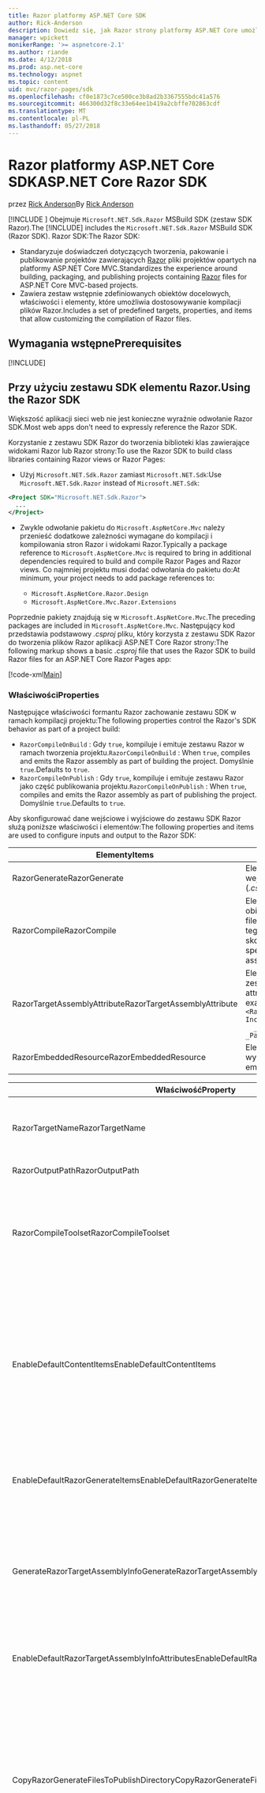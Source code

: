 ```yaml
---
title: Razor platformy ASP.NET Core SDK
author: Rick-Anderson
description: Dowiedz się, jak Razor strony platformy ASP.NET Core umożliwia kodowania scenariusze strony łatwiejsze i bardziej wydajnej pracy niż przy użyciu platformy MVC.
manager: wpickett
monikerRange: '>= aspnetcore-2.1'
ms.author: riande
ms.date: 4/12/2018
ms.prod: asp.net-core
ms.technology: aspnet
ms.topic: content
uid: mvc/razor-pages/sdk
ms.openlocfilehash: cf0e1873c7ce500ce3b8ad2b3367555bdc41a576
ms.sourcegitcommit: 466300d32f8c33e64ee1b419a2cbffe702863cdf
ms.translationtype: MT
ms.contentlocale: pl-PL
ms.lasthandoff: 05/27/2018
---
```

# <a name="aspnet-core-razor-sdk"></a><span data-ttu-id="7ac53-103">Razor platformy ASP.NET Core SDK</span><span class="sxs-lookup"><span data-stu-id="7ac53-103">ASP.NET Core Razor SDK</span></span>

<span data-ttu-id="7ac53-104">przez [Rick Anderson](https://twitter.com/RickAndMSFT)</span><span class="sxs-lookup"><span data-stu-id="7ac53-104">By [Rick Anderson](https://twitter.com/RickAndMSFT)</span></span>

<span data-ttu-id="7ac53-105">[!INCLUDE [](~/includes/2.1-SDK.md)] Obejmuje `Microsoft.NET.Sdk.Razor` MSBuild SDK (zestaw SDK Razor).</span><span class="sxs-lookup"><span data-stu-id="7ac53-105">The [!INCLUDE[](~/includes/2.1-SDK.md)] includes the `Microsoft.NET.Sdk.Razor` MSBuild SDK (Razor SDK).</span></span> <span data-ttu-id="7ac53-106">Razor SDK:</span><span class="sxs-lookup"><span data-stu-id="7ac53-106">The Razor SDK:</span></span>

* <span data-ttu-id="7ac53-107">Standaryzuje doświadczeń dotyczących tworzenia, pakowanie i publikowanie projektów zawierających [Razor](xref:mvc/views/razor) pliki projektów opartych na platformy ASP.NET Core MVC.</span><span class="sxs-lookup"><span data-stu-id="7ac53-107">Standardizes the experience around building, packaging, and publishing projects containing [Razor](xref:mvc/views/razor) files for ASP.NET Core MVC-based projects.</span></span>
* <span data-ttu-id="7ac53-108">Zawiera zestaw wstępnie zdefiniowanych obiektów docelowych, właściwości i elementy, które umożliwia dostosowywanie kompilacji plików Razor.</span><span class="sxs-lookup"><span data-stu-id="7ac53-108">Includes a set of predefined targets, properties, and items that allow customizing the compilation of Razor files.</span></span>

## <a name="prerequisites"></a><span data-ttu-id="7ac53-109">Wymagania wstępne</span><span class="sxs-lookup"><span data-stu-id="7ac53-109">Prerequisites</span></span>

[!INCLUDE[](~/includes/2.1-SDK.md)]

## <a name="using-the-razor-sdk"></a><span data-ttu-id="7ac53-110">Przy użyciu zestawu SDK elementu Razor.</span><span class="sxs-lookup"><span data-stu-id="7ac53-110">Using the Razor SDK</span></span>

<span data-ttu-id="7ac53-111">Większość aplikacji sieci web nie jest konieczne wyraźnie odwołanie Razor SDK.</span><span class="sxs-lookup"><span data-stu-id="7ac53-111">Most web apps don't need to expressly reference the Razor SDK.</span></span> 

<span data-ttu-id="7ac53-112">Korzystanie z zestawu SDK Razor do tworzenia biblioteki klas zawierające widokami Razor lub Razor strony:</span><span class="sxs-lookup"><span data-stu-id="7ac53-112">To use the Razor SDK to build class libraries containing Razor views or Razor Pages:</span></span>

* <span data-ttu-id="7ac53-113">Użyj `Microsoft.NET.Sdk.Razor` zamiast `Microsoft.NET.Sdk`:</span><span class="sxs-lookup"><span data-stu-id="7ac53-113">Use `Microsoft.NET.Sdk.Razor` instead of `Microsoft.NET.Sdk`:</span></span>
```xml
<Project SDK="Microsoft.NET.Sdk.Razor">
  ...
</Project>
```

* <span data-ttu-id="7ac53-114">Zwykle odwołanie pakietu do `Microsoft.AspNetCore.Mvc` należy przenieść dodatkowe zależności wymagane do kompilacji i kompilowania stron Razor i widokami Razor.</span><span class="sxs-lookup"><span data-stu-id="7ac53-114">Typically a package reference to `Microsoft.AspNetCore.Mvc` is required to bring in additional dependencies required to build and compile Razor Pages and Razor views.</span></span> <span data-ttu-id="7ac53-115">Co najmniej projektu musi dodać odwołania do pakietu do:</span><span class="sxs-lookup"><span data-stu-id="7ac53-115">At minimum, your project needs to add package references to:</span></span>

    * `Microsoft.AspNetCore.Razor.Design` 
    * `Microsoft.AspNetCore.Mvc.Razor.Extensions`
    
 <span data-ttu-id="7ac53-116">Poprzednie pakiety znajdują się w `Microsoft.AspNetCore.Mvc`.</span><span class="sxs-lookup"><span data-stu-id="7ac53-116">The preceding packages are included in `Microsoft.AspNetCore.Mvc`.</span></span> <span data-ttu-id="7ac53-117">Następujący kod przedstawia podstawowy *.csproj* pliku, który korzysta z zestawu SDK Razor do tworzenia plików Razor aplikacji ASP.NET Core Razor strony:</span><span class="sxs-lookup"><span data-stu-id="7ac53-117">The following markup shows a basic *.csproj* file that uses the Razor SDK to build Razor files for an ASP.NET Core Razor Pages app:</span></span>
    
 [!code-xml[Main](sdk/sample/RazorSDK.csproj)]

### <a name="properties"></a><span data-ttu-id="7ac53-118">Właściwości</span><span class="sxs-lookup"><span data-stu-id="7ac53-118">Properties</span></span>

<span data-ttu-id="7ac53-119">Następujące właściwości formantu Razor zachowanie zestawu SDK w ramach kompilacji projektu:</span><span class="sxs-lookup"><span data-stu-id="7ac53-119">The following properties control the Razor's SDK behavior as part of a project build:</span></span>

* <span data-ttu-id="7ac53-120">`RazorCompileOnBuild` : Gdy `true`, kompiluje i emituje zestawu Razor w ramach tworzenia projektu.</span><span class="sxs-lookup"><span data-stu-id="7ac53-120">`RazorCompileOnBuild` : When `true`, compiles and emits the Razor assembly as part of building the project.</span></span> <span data-ttu-id="7ac53-121">Domyślnie `true`.</span><span class="sxs-lookup"><span data-stu-id="7ac53-121">Defaults to `true`.</span></span>
* <span data-ttu-id="7ac53-122">`RazorCompileOnPublish` : Gdy `true`, kompiluje i emituje zestawu Razor jako część publikowania projektu.</span><span class="sxs-lookup"><span data-stu-id="7ac53-122">`RazorCompileOnPublish` : When `true`, compiles and emits the Razor assembly as part of publishing the project.</span></span> <span data-ttu-id="7ac53-123">Domyślnie `true`.</span><span class="sxs-lookup"><span data-stu-id="7ac53-123">Defaults to `true`.</span></span>

<span data-ttu-id="7ac53-124">Aby skonfigurować dane wejściowe i wyjściowe do zestawu SDK Razor służą poniższe właściwości i elementów:</span><span class="sxs-lookup"><span data-stu-id="7ac53-124">The following properties and items are used to configure inputs and output to the Razor SDK:</span></span>

| <span data-ttu-id="7ac53-125">Elementy</span><span class="sxs-lookup"><span data-stu-id="7ac53-125">Items</span></span>                                         | <span data-ttu-id="7ac53-126">Opis</span><span class="sxs-lookup"><span data-stu-id="7ac53-126">Description</span></span>                                                                   |
| ------------                                  | -------------                                                                 |
| <span data-ttu-id="7ac53-127">RazorGenerate</span><span class="sxs-lookup"><span data-stu-id="7ac53-127">RazorGenerate</span></span>                                 | <span data-ttu-id="7ac53-128">Element elementy (*.cshtml* plików), które są dane wejściowe do celów generowania kodu.</span><span class="sxs-lookup"><span data-stu-id="7ac53-128">Item elements (*.cshtml* files) that are inputs to code generation targets.</span></span> |
| <span data-ttu-id="7ac53-129">RazorCompile</span><span class="sxs-lookup"><span data-stu-id="7ac53-129">RazorCompile</span></span>                                  | <span data-ttu-id="7ac53-130">Element elementy (pliki .cs) danych wejściowych w celu obiekty docelowe kompilacji Razor.</span><span class="sxs-lookup"><span data-stu-id="7ac53-130">Item elements (.cs files) that are inputs to  Razor compilation targets.</span></span> <span data-ttu-id="7ac53-131">Użyj tego ItemGroup, aby określić dodatkowe pliki i skompilowany w zestawie Razor.</span><span class="sxs-lookup"><span data-stu-id="7ac53-131">Use this ItemGroup to specify additional files to be compiled into the Razor assembly.</span></span> |
| <span data-ttu-id="7ac53-132">RazorTargetAssemblyAttribute</span><span class="sxs-lookup"><span data-stu-id="7ac53-132">RazorTargetAssemblyAttribute</span></span>                  | <span data-ttu-id="7ac53-133">Element używany do kodu generowania atrybuty dla zestawu Razor.</span><span class="sxs-lookup"><span data-stu-id="7ac53-133">Item elements used to code generate attributes for the Razor assembly.</span></span> <span data-ttu-id="7ac53-134">Na przykład:</span><span class="sxs-lookup"><span data-stu-id="7ac53-134">For example:</span></span>  <br />`<RazorAssemblyAttribute ` <br />  `Include="System.Reflection.AssemblyMetadataAttribute"`<br />`  _Parameter1="BuildSource" _Parameter2="https://docs.asp.net/">` |
| <span data-ttu-id="7ac53-135">RazorEmbeddedResource</span><span class="sxs-lookup"><span data-stu-id="7ac53-135">RazorEmbeddedResource</span></span>                         | <span data-ttu-id="7ac53-136">Element dodany jako zasoby osadzone do wygenerowanego zestawu Razor</span><span class="sxs-lookup"><span data-stu-id="7ac53-136">Item elements added as embedded resources to the generated Razor assembly</span></span> |

| <span data-ttu-id="7ac53-137">Właściwość</span><span class="sxs-lookup"><span data-stu-id="7ac53-137">Property</span></span>                                      | <span data-ttu-id="7ac53-138">Opis</span><span class="sxs-lookup"><span data-stu-id="7ac53-138">Description</span></span>                                                                   |
| ------------                                  | -------------                                                                 |
| <span data-ttu-id="7ac53-139">RazorTargetName</span><span class="sxs-lookup"><span data-stu-id="7ac53-139">RazorTargetName</span></span>                               | <span data-ttu-id="7ac53-140">Nazwa pliku (bez rozszerzenia) zestawu utworzonego przez Razor.</span><span class="sxs-lookup"><span data-stu-id="7ac53-140">File name (without extension) of the assembly produced by Razor.</span></span> | 
| <span data-ttu-id="7ac53-141">RazorOutputPath</span><span class="sxs-lookup"><span data-stu-id="7ac53-141">RazorOutputPath</span></span>                               | <span data-ttu-id="7ac53-142">Katalog wyjściowy Razor.</span><span class="sxs-lookup"><span data-stu-id="7ac53-142">The Razor output directory.</span></span>                                      |
| <span data-ttu-id="7ac53-143">RazorCompileToolset</span><span class="sxs-lookup"><span data-stu-id="7ac53-143">RazorCompileToolset</span></span>                           | <span data-ttu-id="7ac53-144">Używany do określenia zestaw narzędzi używanych do tworzenia zestawu Razor.</span><span class="sxs-lookup"><span data-stu-id="7ac53-144">Used to determine the toolset used to build the Razor assembly.</span></span> <span data-ttu-id="7ac53-145">Prawidłowe wartości to `Implicit`,, i `PrecompilationTool`.</span><span class="sxs-lookup"><span data-stu-id="7ac53-145">Valid values are `Implicit`, , and `PrecompilationTool`.</span></span> |
| <span data-ttu-id="7ac53-146">EnableDefaultContentItems</span><span class="sxs-lookup"><span data-stu-id="7ac53-146">EnableDefaultContentItems</span></span>                     | <span data-ttu-id="7ac53-147">Gdy `true`, zawiera niektórych typów plików, takich jak *.cshtml* plików jako zawartość w projekcie.</span><span class="sxs-lookup"><span data-stu-id="7ac53-147">When `true`, includes certain file types, such as *.cshtml* files, as content in the project.</span></span> <span data-ttu-id="7ac53-148">Gdy przywoływana za pomocą Microsoft.NET.Sdk.Web, zawiera także wszystkich plików w katalogu *wwwroot*i plików konfiguracji.</span><span class="sxs-lookup"><span data-stu-id="7ac53-148">When referenced via Microsoft.NET.Sdk.Web, also includes all files under *wwwroot*, and config files.</span></span>         |
| <span data-ttu-id="7ac53-149">EnableDefaultRazorGenerateItems</span><span class="sxs-lookup"><span data-stu-id="7ac53-149">EnableDefaultRazorGenerateItems</span></span>               | <span data-ttu-id="7ac53-150">Gdy `true`, zawiera *.cshtml* plików ze `Content` elementy w `RazorGenerate` elementów.</span><span class="sxs-lookup"><span data-stu-id="7ac53-150">When `true`, includes *.cshtml* files from `Content` items in `RazorGenerate` items.</span></span> |
| <span data-ttu-id="7ac53-151">GenerateRazorTargetAssemblyInfo</span><span class="sxs-lookup"><span data-stu-id="7ac53-151">GenerateRazorTargetAssemblyInfo</span></span>               | <span data-ttu-id="7ac53-152">Gdy `true`, generuje *.cs* plik zawierający atrybuty określone w `RazorAssemblyAttribute` i dołącza go w danych wyjściowych kompilacji.</span><span class="sxs-lookup"><span data-stu-id="7ac53-152">When `true`, generates a *.cs* file containing attributes specified by `RazorAssemblyAttribute` and includes it in the compile output.</span></span> |
| <span data-ttu-id="7ac53-153">EnableDefaultRazorTargetAssemblyInfoAttributes</span><span class="sxs-lookup"><span data-stu-id="7ac53-153">EnableDefaultRazorTargetAssemblyInfoAttributes</span></span> | <span data-ttu-id="7ac53-154">Gdy `true`, dodaje domyślny zestaw atrybutów zestawu do `RazorAssemblyAttribute`.</span><span class="sxs-lookup"><span data-stu-id="7ac53-154">When `true`, adds a default set of assembly attributes to `RazorAssemblyAttribute`.</span></span> |
| <span data-ttu-id="7ac53-155">CopyRazorGenerateFilesToPublishDirectory</span><span class="sxs-lookup"><span data-stu-id="7ac53-155">CopyRazorGenerateFilesToPublishDirectory</span></span>       | <span data-ttu-id="7ac53-156">Gdy `true`, kopiuje elementy RazorGenerate (*.cshtml*) pliki do katalogu publikowania.</span><span class="sxs-lookup"><span data-stu-id="7ac53-156">When `true`, copies RazorGenerate items (*.cshtml*) files to the publish directory.</span></span> <span data-ttu-id="7ac53-157">Zwykle Razor pliki nie są wymagane przez opublikowanej aplikacji, jeśli uczestniczą w kompilacji na czas kompilacji lub opublikować czasu.</span><span class="sxs-lookup"><span data-stu-id="7ac53-157">Typically Razor files are not needed for a published application if they participate in compilation at build-time or publish-time.</span></span> <span data-ttu-id="7ac53-158">Domyślnie `false`.</span><span class="sxs-lookup"><span data-stu-id="7ac53-158">Defaults to `false`.</span></span> |
| <span data-ttu-id="7ac53-159">CopyRefAssembliesToPublishDirectory</span><span class="sxs-lookup"><span data-stu-id="7ac53-159">CopyRefAssembliesToPublishDirectory</span></span>            | <span data-ttu-id="7ac53-160">Gdy `true`, skopiuj odwołanie do zestawu elementów do katalogu publikowania.</span><span class="sxs-lookup"><span data-stu-id="7ac53-160">When `true`, copy reference assembly items to the publish directory.</span></span> <span data-ttu-id="7ac53-161">Zwykle zestawów odwołań nie są wymagane przez opublikowanej aplikacji, w przypadku kompilacji Razor na czas kompilacji lub opublikować czasu.</span><span class="sxs-lookup"><span data-stu-id="7ac53-161">Typically reference assemblies are not needed for a published application if Razor compilation occurs at build-time or publish-time.</span></span> <span data-ttu-id="7ac53-162">Wartość `true`, jeśli opublikowanej aplikacji wymaga kompilacja środowiska uruchomieniowego, na przykład modyfikuje pliki cshtml w czasie wykonywania, lub używa osadzonych widoków.</span><span class="sxs-lookup"><span data-stu-id="7ac53-162">Set to `true`, if your published application requires runtime compilation, for example, modifies cshtml files at runtime, or uses embedded views.</span></span> <span data-ttu-id="7ac53-163">Domyślnie `false`.</span><span class="sxs-lookup"><span data-stu-id="7ac53-163">Defaults to `false`.</span></span> |
| <span data-ttu-id="7ac53-164">IncludeRazorContentInPack</span><span class="sxs-lookup"><span data-stu-id="7ac53-164">IncludeRazorContentInPack</span></span>                      | <span data-ttu-id="7ac53-165">Gdy `true`, wszystkie elementy zawartości Razor (*.cshtml* pliki) zostanie oznaczona do włączenia wygenerowany pakiet NuGet.</span><span class="sxs-lookup"><span data-stu-id="7ac53-165">When `true`, all Razor content items (*.cshtml* files) will be marked for inclusion in the generated NuGet package.</span></span> <span data-ttu-id="7ac53-166">Domyślnie `false`.</span><span class="sxs-lookup"><span data-stu-id="7ac53-166">Defaults to `false`.</span></span> |
| <span data-ttu-id="7ac53-167">EmbedRazorGenerateSources</span><span class="sxs-lookup"><span data-stu-id="7ac53-167">EmbedRazorGenerateSources</span></span> | <span data-ttu-id="7ac53-168">Gdy `true`, dodaje RazorGenerate (*.cshtml*) elementów jako osadzone pliki do wygenerowanego zestawu Razor.</span><span class="sxs-lookup"><span data-stu-id="7ac53-168">When `true`, adds RazorGenerate (*.cshtml*) items as embedded files to the generated Razor assembly.</span></span> <span data-ttu-id="7ac53-169">Domyślnie `false`.</span><span class="sxs-lookup"><span data-stu-id="7ac53-169">Defaults to `false`.</span></span> |
| <span data-ttu-id="7ac53-170">UseRazorBuildServer</span><span class="sxs-lookup"><span data-stu-id="7ac53-170">UseRazorBuildServer</span></span>                           | <span data-ttu-id="7ac53-171">Gdy `true`, używa procesu serwera kompilacji trwałe odciążania pracy generowania kodu.</span><span class="sxs-lookup"><span data-stu-id="7ac53-171">When `true`, uses a persistent build server process to offload code generation work.</span></span> <span data-ttu-id="7ac53-172">Domyślnie przyjmowana jest wartość `UseSharedCompilation`.</span><span class="sxs-lookup"><span data-stu-id="7ac53-172">Defaults to the value of `UseSharedCompilation`.</span></span> |

### <a name="targets"></a><span data-ttu-id="7ac53-173">Obiekty docelowe</span><span class="sxs-lookup"><span data-stu-id="7ac53-173">Targets</span></span>
<span data-ttu-id="7ac53-174">Zestaw SDK Razor definiuje dwa obiekty docelowe głównej:</span><span class="sxs-lookup"><span data-stu-id="7ac53-174">The Razor SDK defines two primary targets:</span></span>

* <span data-ttu-id="7ac53-175">`RazorGenerate` -Generuje kod *.cs* pliki z RazorGenerate elementu elementów.</span><span class="sxs-lookup"><span data-stu-id="7ac53-175">`RazorGenerate` - Code generates *.cs* files from RazorGenerate item elements.</span></span> <span data-ttu-id="7ac53-176">Użyj `RazorGenerateDependsOn` właściwości w celu określenia dodatkowych celem można uruchamiać przed lub po tym elemencie docelowym.</span><span class="sxs-lookup"><span data-stu-id="7ac53-176">Use `RazorGenerateDependsOn` property to specify additional targets that can run before or after this target.</span></span>
* <span data-ttu-id="7ac53-177">`RazorCompile` -Kompiluje wygenerowany *.cs* plików w zestawie Razor.</span><span class="sxs-lookup"><span data-stu-id="7ac53-177">`RazorCompile` - Compiles generated *.cs* files in to a Razor assembly.</span></span> <span data-ttu-id="7ac53-178">Użyj `RazorCompileDependsOn` do określenia dodatkowych obiektów docelowych, które mogą być uruchamiane przed lub po tym elemencie docelowym.</span><span class="sxs-lookup"><span data-stu-id="7ac53-178">Use `RazorCompileDependsOn` to specify additional targets that can run before or after this target.</span></span>
